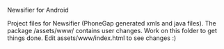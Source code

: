 Newsifier for Android

Project files for Newsifier (PhoneGap generated xmls and java files). The package /assets/www/ contains user changes. Work on this folder to get things done. Edit assets/www/index.html to see changes :)